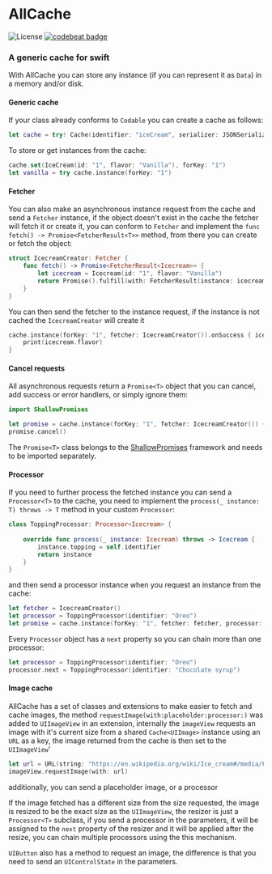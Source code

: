# AllCache

![License](https://img.shields.io/github/license/JuanjoArreola/AllCache)
[![codebeat badge](https://codebeat.co/badges/edafed3a-62b7-4617-b9fb-556f46efeeef)](https://codebeat.co/projects/github-com-juanjoarreola-allcache-master)

### A generic cache for swift

With AllCache you can store any instance (if you can represent it as `Data`) in a memory and/or disk.

#### Generic cache
If your class already conforms to `Codable` you can create a cache as follows:

```swift
let cache = try! Cache(identifier: "iceCream", serializer: JSONSerializer<Icecream>())
```

To store or get instances from the cache:

```swift
cache.set(IceCream(id: "1", flavor: "Vanilla"), forKey: "1")
let vanilla = try cache.instance(forKey: "1")
```

#### Fetcher

You can also make an asynchronous instance request from the cache and send a `Fetcher` instance, if the object doesn't exist in the cache the fetcher will fetch it or create it, you can conform to `Fetcher` and implement the `func fetch() -> Promise<FetcherResult<T>>` method, from there you can create or fetch the object:

```swift
struct IcecreamCreator: Fetcher {
    func fetch() -> Promise<FetcherResult<Icecream>> {
        let icecream = Icecream(id: "1", flavor: "Vanilla")
        return Promise().fulfill(with: FetcherResult(instance: icecream))
    }
}
```
You can then send the fetcher to the instance request, if the instance is not cached the `IcecreamCreator` will create it
```swift
cache.instance(forKey: "1", fetcher: IcecreamCreator()).onSuccess { icecream in
    print(icecream.flavor)
}
```

#### Cancel requests
All asynchronous requests return a `Promise<T>` object that you can cancel, add success or error handlers, or simply ignore them:

```swift
import ShallowPromises

let promise = cache.instance(forKey: "1", fetcher: IcecreamCreator()) { _ in }
promise.cancel()

```
The `Promise<T>` class belongs to the [ShallowPromises](https://github.com/JuanjoArreola/ShallowPromises) framework and needs to be imported separately.

#### Processor
If you need to further process the fetched instance you can send a `Processor<T>` to the cache, you need to implement the `process(_ instance: T) throws -> T` method in your custom `Processor`:

```swift
class ToppingProcessor: Processor<Icecream> {
    
    override func process(_ instance: Icecream) throws -> Icecream {
        instance.topping = self.identifier
        return instance
    }
}
```
and then send a processor instance when you request an instance from the cache:
```swift
let fetcher = IcecreamCreator()
let processor = ToppingProcessor(identifier: "Oreo")
let promise = cache.instance(forKey: "1", fetcher: fetcher, processor: processor)
```

Every `Processor` object has a `next` property so you can chain more than one processor:

```swift
let processor = ToppingProcessor(identifier: "Oreo")
processor.next = ToppingProcessor(identifier: "Chocolate syrup")
```

#### Image cache

AllCache has a set of classes and extensions to make easier to fetch and cache images, the method `requestImage(with:placeholder:processor:)` was added to `UIImageView` in an extension, internally the `imageView` requests an image with it's current size from a shared `Cache<UIImage>` instance using an `URL` as a key, the image returned from the cache is then set to the `UIImageView`'

```swift
let url = URL(string: "https://en.wikipedia.org/wiki/Ice_cream#/media/File:Ice_Cream_dessert_02.jpg")!
imageView.requestImage(with: url)
```
additionally, you can send a placeholder image, or a processor

If the image fetched has a different size from the size requested, the image is resized to be the exact size as the `UIImageView`, the resizer is just a `Processor<T>` subclass, if you send a processor in the parameters, it will be assigned to the `next` property of the resizer and it will be applied after the resize, you can chain multiple processors using the this mechanism.

`UIButton` also has a method to request an image, the difference is that you need to send an `UIControlState` in the parameters.
